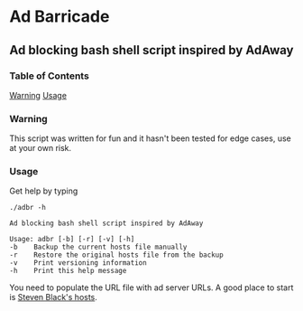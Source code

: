# Ad Barricade
## Ad blocking bash shell script inspired by AdAway

### Table of Contents
[Warning](#warning)
[Usage](#usage)

### Warning
This script was written for fun and it hasn't been tested for edge cases, use at your own risk.

### Usage
Get help by typing
```
./adbr -h
```
```
Ad blocking bash shell script inspired by AdAway

Usage: adbr [-b] [-r] [-v] [-h]
-b    Backup the current hosts file manually
-r    Restore the original hosts file from the backup
-v    Print versioning information
-h    Print this help message
```
You need to populate the URL file with ad server URLs.
A good place to start is [Steven Black's hosts](https://github.com/StevenBlack/hosts).
